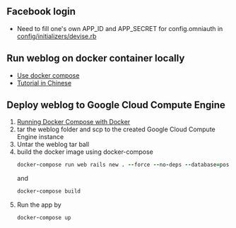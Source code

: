 ## Facebook login
* Need to fill one's own APP_ID and APP_SECRET for config.omniauth in [config/initializers/devise.rb](https://github.com/beefho67/weblog/blob/docker/config/initializers/devise.rb#L263) 

## Run weblog on docker container locally
* [Use docker compose](https://docs.docker.com/compose/rails/)
* [Tutorial in Chinese](https://5xruby.tw/posts/deploying-your-docker-rails-app/)

## Deploy weblog to Google Cloud Compute Engine
1. [Running Docker Compose with Docker](https://cloud.google.com/community/tutorials/docker-compose-on-container-optimized-os)
2. tar the weblog folder and scp to the created Google Cloud Compute Engine instance
3. Untar the weblog tar ball
4. build the docker image using docker-compose
   ```ruby
   docker-compose run web rails new . --force --no-deps --database=postgresql
   ```
   and
   ```ruby
   docker-compose build
   ```
5. Run the app by
   ```ruby
   docker-compose up
   ```
       

